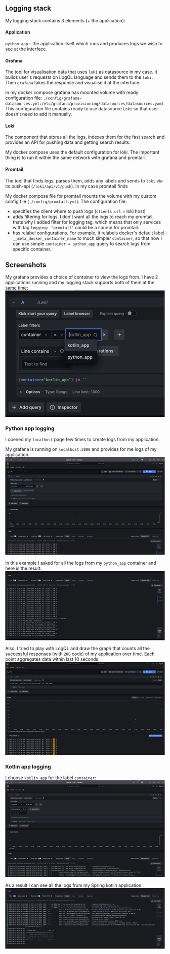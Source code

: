 ## Logging stack

My logging stack contains 3 elements (+ the application):

#### Application

`python_app` - the application itself which runs and produces logs we wish to see at the interface.

#### Grafana

The tool for visualisation data that uses `loki` as datasource in my case. It builds user's requests on LogQL language
and sends them to the `loki`. Then `grafana` takes the response and visualise it at the interface.

In my docker compose grafana has mounted volume with ready configuration file:
`./config/grafana-datasources.yml:/etc/grafana/provisioning/datasources/datasources.yaml`
This configuration file contains ready to use datasource `Loki` so that user doesn't need to add it manually.

#### Loki

The component that stores all the logs, indexes them for the fast search and provides an API for pushing data and
getting search results.

My docker compose uses the default configuration for loki. The important thing is to run it within the same network with
grafana and promtail.

#### Promtail

The tool that finds logs, parses them, adds any labels and sends to `loki` via its push-api (`/loki/api/v1/push`). In my
case promtail finds

My docker compose file for promtail mounts the volume with my custom config file (`./config/promtail.yml`). The
configuration file:

- specifies the client where to push logs (`clients.url` = loki host)
- adds filtering for logs. I don't want all the logs to reach my promtail, thats why I added filter for logging tag,
  which means that only services with tag `logging: "promtail"` could be a source for promtail.
- has relabel configurations. For example, it relabels docker's default label `__meta_docker_container_name` to much
  simpler `container`, so that now I can use simple `container = python_app` query to search logs from specific
  container.

## Screenshots

My grafana provides a choice of container to view the logs from. I have 2 applications running and my logging stack
supports both of them at the same time:
![grafana_container_choice.png](grafana_container_choice.png)

### Python app logging

I opened my `localhost` page few times to create logs from my application.

My grafana is running on `localhost:3000` and provides for me logs of my application:
![main_page.png](resources/main_page.png)

In this example I asked for all the logs from my `python_app` container and here is the result:
![query_result.png](resources/query_result.png)

Also, I tried to play with LogQL and draw the graph that counts all the successful responses (with `200` code) of my
application over time. Each point aggregates data within last 10 seconds:
![graph_query.png](resources/graph_query.png)

### Kotlin app logging

I choose `kotlin_app` for the label `container`:
![kotlin_app_logging_example.png](resources/kotlin_app_logging_example.png)

As a result I can see all the logs from my Spring kotlin application:
![kotlin_app_logs.png](kotlin_app_logs.png)